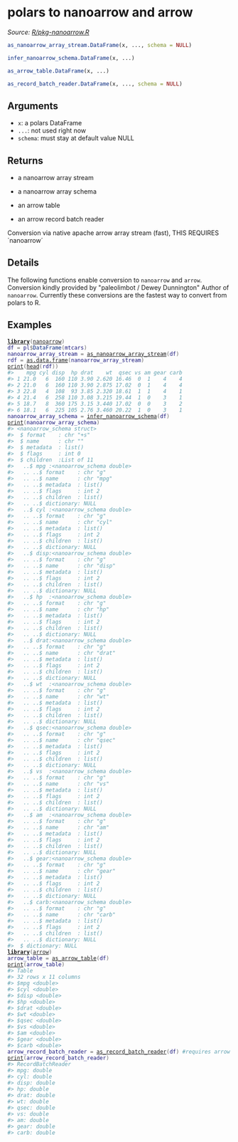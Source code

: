 # polars to nanoarrow and arrow

*Source: [R/pkg-nanoarrow.R](https://github.com/pola-rs/r-polars/tree/main/R/pkg-nanoarrow.R)*

```r
as_nanoarrow_array_stream.DataFrame(x, ..., schema = NULL)

infer_nanoarrow_schema.DataFrame(x, ...)

as_arrow_table.DataFrame(x, ...)

as_record_batch_reader.DataFrame(x, ..., schema = NULL)
```

## Arguments

- `x`: a polars DataFrame
- `...`: not used right now
- `schema`: must stay at default value NULL

## Returns

 * a nanoarrow array stream

 * a nanoarrow array schema

 * an arrow table

 * an arrow record batch reader

Conversion via native apache arrow array stream (fast), THIS REQUIRES ´nanoarrow´

## Details

The following functions enable conversion to `nanoarrow` and `arrow`. Conversion kindly provided by "paleolimbot / Dewey Dunnington" Author of `nanoarrow`. Currently these conversions are the fastest way to convert from polars to R.

## Examples

<pre class='r-example'><code><span class='r-in'><span><span class='kw'><a href='https://rdrr.io/r/base/library.html'>library</a></span><span class='op'>(</span><span class='va'><a href='https://github.com/apache/arrow-nanoarrow'>nanoarrow</a></span><span class='op'>)</span></span></span>
<span class='r-in'><span><span class='va'>df</span> <span class='op'>=</span> <span class='va'>pl</span><span class='op'>$</span><span class='fu'>DataFrame</span><span class='op'>(</span><span class='va'>mtcars</span><span class='op'>)</span></span></span>
<span class='r-in'><span><span class='va'>nanoarrow_array_stream</span> <span class='op'>=</span> <span class='fu'><a href='https://rdrr.io/pkg/nanoarrow/man/as_nanoarrow_array_stream.html'>as_nanoarrow_array_stream</a></span><span class='op'>(</span><span class='va'>df</span><span class='op'>)</span></span></span>
<span class='r-in'><span><span class='va'>rdf</span> <span class='op'>=</span> <span class='fu'><a href='https://rdrr.io/r/base/as.data.frame.html'>as.data.frame</a></span><span class='op'>(</span><span class='va'>nanoarrow_array_stream</span><span class='op'>)</span></span></span>
<span class='r-in'><span><span class='fu'><a href='https://rdrr.io/r/base/print.html'>print</a></span><span class='op'>(</span><span class='fu'><a href='https://rdrr.io/r/utils/head.html'>head</a></span><span class='op'>(</span><span class='va'>rdf</span><span class='op'>)</span><span class='op'>)</span></span></span>
<span class='r-out co'><span class='r-pr'>#&gt;</span>    mpg cyl disp  hp drat    wt  qsec vs am gear carb</span>
<span class='r-out co'><span class='r-pr'>#&gt;</span> 1 21.0   6  160 110 3.90 2.620 16.46  0  1    4    4</span>
<span class='r-out co'><span class='r-pr'>#&gt;</span> 2 21.0   6  160 110 3.90 2.875 17.02  0  1    4    4</span>
<span class='r-out co'><span class='r-pr'>#&gt;</span> 3 22.8   4  108  93 3.85 2.320 18.61  1  1    4    1</span>
<span class='r-out co'><span class='r-pr'>#&gt;</span> 4 21.4   6  258 110 3.08 3.215 19.44  1  0    3    1</span>
<span class='r-out co'><span class='r-pr'>#&gt;</span> 5 18.7   8  360 175 3.15 3.440 17.02  0  0    3    2</span>
<span class='r-out co'><span class='r-pr'>#&gt;</span> 6 18.1   6  225 105 2.76 3.460 20.22  1  0    3    1</span>
<span class='r-in'><span><span class='va'>nanoarrow_array_schema</span> <span class='op'>=</span> <span class='fu'><a href='https://rdrr.io/pkg/nanoarrow/man/as_nanoarrow_schema.html'>infer_nanoarrow_schema</a></span><span class='op'>(</span><span class='va'>df</span><span class='op'>)</span></span></span>
<span class='r-in'><span><span class='fu'><a href='https://rdrr.io/r/base/print.html'>print</a></span><span class='op'>(</span><span class='va'>nanoarrow_array_schema</span><span class='op'>)</span></span></span>
<span class='r-out co'><span class='r-pr'>#&gt;</span> &lt;nanoarrow_schema struct&gt;</span>
<span class='r-out co'><span class='r-pr'>#&gt;</span>  $ format    : chr "+s"</span>
<span class='r-out co'><span class='r-pr'>#&gt;</span>  $ name      : chr ""</span>
<span class='r-out co'><span class='r-pr'>#&gt;</span>  $ metadata  : list()</span>
<span class='r-out co'><span class='r-pr'>#&gt;</span>  $ flags     : int 0</span>
<span class='r-out co'><span class='r-pr'>#&gt;</span>  $ children  :List of 11</span>
<span class='r-out co'><span class='r-pr'>#&gt;</span>   ..$ mpg :&lt;nanoarrow_schema double&gt;</span>
<span class='r-out co'><span class='r-pr'>#&gt;</span>   .. ..$ format    : chr "g"</span>
<span class='r-out co'><span class='r-pr'>#&gt;</span>   .. ..$ name      : chr "mpg"</span>
<span class='r-out co'><span class='r-pr'>#&gt;</span>   .. ..$ metadata  : list()</span>
<span class='r-out co'><span class='r-pr'>#&gt;</span>   .. ..$ flags     : int 2</span>
<span class='r-out co'><span class='r-pr'>#&gt;</span>   .. ..$ children  : list()</span>
<span class='r-out co'><span class='r-pr'>#&gt;</span>   .. ..$ dictionary: NULL</span>
<span class='r-out co'><span class='r-pr'>#&gt;</span>   ..$ cyl :&lt;nanoarrow_schema double&gt;</span>
<span class='r-out co'><span class='r-pr'>#&gt;</span>   .. ..$ format    : chr "g"</span>
<span class='r-out co'><span class='r-pr'>#&gt;</span>   .. ..$ name      : chr "cyl"</span>
<span class='r-out co'><span class='r-pr'>#&gt;</span>   .. ..$ metadata  : list()</span>
<span class='r-out co'><span class='r-pr'>#&gt;</span>   .. ..$ flags     : int 2</span>
<span class='r-out co'><span class='r-pr'>#&gt;</span>   .. ..$ children  : list()</span>
<span class='r-out co'><span class='r-pr'>#&gt;</span>   .. ..$ dictionary: NULL</span>
<span class='r-out co'><span class='r-pr'>#&gt;</span>   ..$ disp:&lt;nanoarrow_schema double&gt;</span>
<span class='r-out co'><span class='r-pr'>#&gt;</span>   .. ..$ format    : chr "g"</span>
<span class='r-out co'><span class='r-pr'>#&gt;</span>   .. ..$ name      : chr "disp"</span>
<span class='r-out co'><span class='r-pr'>#&gt;</span>   .. ..$ metadata  : list()</span>
<span class='r-out co'><span class='r-pr'>#&gt;</span>   .. ..$ flags     : int 2</span>
<span class='r-out co'><span class='r-pr'>#&gt;</span>   .. ..$ children  : list()</span>
<span class='r-out co'><span class='r-pr'>#&gt;</span>   .. ..$ dictionary: NULL</span>
<span class='r-out co'><span class='r-pr'>#&gt;</span>   ..$ hp  :&lt;nanoarrow_schema double&gt;</span>
<span class='r-out co'><span class='r-pr'>#&gt;</span>   .. ..$ format    : chr "g"</span>
<span class='r-out co'><span class='r-pr'>#&gt;</span>   .. ..$ name      : chr "hp"</span>
<span class='r-out co'><span class='r-pr'>#&gt;</span>   .. ..$ metadata  : list()</span>
<span class='r-out co'><span class='r-pr'>#&gt;</span>   .. ..$ flags     : int 2</span>
<span class='r-out co'><span class='r-pr'>#&gt;</span>   .. ..$ children  : list()</span>
<span class='r-out co'><span class='r-pr'>#&gt;</span>   .. ..$ dictionary: NULL</span>
<span class='r-out co'><span class='r-pr'>#&gt;</span>   ..$ drat:&lt;nanoarrow_schema double&gt;</span>
<span class='r-out co'><span class='r-pr'>#&gt;</span>   .. ..$ format    : chr "g"</span>
<span class='r-out co'><span class='r-pr'>#&gt;</span>   .. ..$ name      : chr "drat"</span>
<span class='r-out co'><span class='r-pr'>#&gt;</span>   .. ..$ metadata  : list()</span>
<span class='r-out co'><span class='r-pr'>#&gt;</span>   .. ..$ flags     : int 2</span>
<span class='r-out co'><span class='r-pr'>#&gt;</span>   .. ..$ children  : list()</span>
<span class='r-out co'><span class='r-pr'>#&gt;</span>   .. ..$ dictionary: NULL</span>
<span class='r-out co'><span class='r-pr'>#&gt;</span>   ..$ wt  :&lt;nanoarrow_schema double&gt;</span>
<span class='r-out co'><span class='r-pr'>#&gt;</span>   .. ..$ format    : chr "g"</span>
<span class='r-out co'><span class='r-pr'>#&gt;</span>   .. ..$ name      : chr "wt"</span>
<span class='r-out co'><span class='r-pr'>#&gt;</span>   .. ..$ metadata  : list()</span>
<span class='r-out co'><span class='r-pr'>#&gt;</span>   .. ..$ flags     : int 2</span>
<span class='r-out co'><span class='r-pr'>#&gt;</span>   .. ..$ children  : list()</span>
<span class='r-out co'><span class='r-pr'>#&gt;</span>   .. ..$ dictionary: NULL</span>
<span class='r-out co'><span class='r-pr'>#&gt;</span>   ..$ qsec:&lt;nanoarrow_schema double&gt;</span>
<span class='r-out co'><span class='r-pr'>#&gt;</span>   .. ..$ format    : chr "g"</span>
<span class='r-out co'><span class='r-pr'>#&gt;</span>   .. ..$ name      : chr "qsec"</span>
<span class='r-out co'><span class='r-pr'>#&gt;</span>   .. ..$ metadata  : list()</span>
<span class='r-out co'><span class='r-pr'>#&gt;</span>   .. ..$ flags     : int 2</span>
<span class='r-out co'><span class='r-pr'>#&gt;</span>   .. ..$ children  : list()</span>
<span class='r-out co'><span class='r-pr'>#&gt;</span>   .. ..$ dictionary: NULL</span>
<span class='r-out co'><span class='r-pr'>#&gt;</span>   ..$ vs  :&lt;nanoarrow_schema double&gt;</span>
<span class='r-out co'><span class='r-pr'>#&gt;</span>   .. ..$ format    : chr "g"</span>
<span class='r-out co'><span class='r-pr'>#&gt;</span>   .. ..$ name      : chr "vs"</span>
<span class='r-out co'><span class='r-pr'>#&gt;</span>   .. ..$ metadata  : list()</span>
<span class='r-out co'><span class='r-pr'>#&gt;</span>   .. ..$ flags     : int 2</span>
<span class='r-out co'><span class='r-pr'>#&gt;</span>   .. ..$ children  : list()</span>
<span class='r-out co'><span class='r-pr'>#&gt;</span>   .. ..$ dictionary: NULL</span>
<span class='r-out co'><span class='r-pr'>#&gt;</span>   ..$ am  :&lt;nanoarrow_schema double&gt;</span>
<span class='r-out co'><span class='r-pr'>#&gt;</span>   .. ..$ format    : chr "g"</span>
<span class='r-out co'><span class='r-pr'>#&gt;</span>   .. ..$ name      : chr "am"</span>
<span class='r-out co'><span class='r-pr'>#&gt;</span>   .. ..$ metadata  : list()</span>
<span class='r-out co'><span class='r-pr'>#&gt;</span>   .. ..$ flags     : int 2</span>
<span class='r-out co'><span class='r-pr'>#&gt;</span>   .. ..$ children  : list()</span>
<span class='r-out co'><span class='r-pr'>#&gt;</span>   .. ..$ dictionary: NULL</span>
<span class='r-out co'><span class='r-pr'>#&gt;</span>   ..$ gear:&lt;nanoarrow_schema double&gt;</span>
<span class='r-out co'><span class='r-pr'>#&gt;</span>   .. ..$ format    : chr "g"</span>
<span class='r-out co'><span class='r-pr'>#&gt;</span>   .. ..$ name      : chr "gear"</span>
<span class='r-out co'><span class='r-pr'>#&gt;</span>   .. ..$ metadata  : list()</span>
<span class='r-out co'><span class='r-pr'>#&gt;</span>   .. ..$ flags     : int 2</span>
<span class='r-out co'><span class='r-pr'>#&gt;</span>   .. ..$ children  : list()</span>
<span class='r-out co'><span class='r-pr'>#&gt;</span>   .. ..$ dictionary: NULL</span>
<span class='r-out co'><span class='r-pr'>#&gt;</span>   ..$ carb:&lt;nanoarrow_schema double&gt;</span>
<span class='r-out co'><span class='r-pr'>#&gt;</span>   .. ..$ format    : chr "g"</span>
<span class='r-out co'><span class='r-pr'>#&gt;</span>   .. ..$ name      : chr "carb"</span>
<span class='r-out co'><span class='r-pr'>#&gt;</span>   .. ..$ metadata  : list()</span>
<span class='r-out co'><span class='r-pr'>#&gt;</span>   .. ..$ flags     : int 2</span>
<span class='r-out co'><span class='r-pr'>#&gt;</span>   .. ..$ children  : list()</span>
<span class='r-out co'><span class='r-pr'>#&gt;</span>   .. ..$ dictionary: NULL</span>
<span class='r-out co'><span class='r-pr'>#&gt;</span>  $ dictionary: NULL</span>
<span class='r-in'><span><span class='kw'><a href='https://rdrr.io/r/base/library.html'>library</a></span><span class='op'>(</span><span class='va'><a href='https://github.com/apache/arrow/'>arrow</a></span><span class='op'>)</span></span></span>
<span class='r-in'><span><span class='va'>arrow_table</span> <span class='op'>=</span> <span class='fu'><a href='https://arrow.apache.org/docs/r/reference/as_arrow_table.html'>as_arrow_table</a></span><span class='op'>(</span><span class='va'>df</span><span class='op'>)</span></span></span>
<span class='r-in'><span><span class='fu'><a href='https://rdrr.io/r/base/print.html'>print</a></span><span class='op'>(</span><span class='va'>arrow_table</span><span class='op'>)</span></span></span>
<span class='r-out co'><span class='r-pr'>#&gt;</span> Table</span>
<span class='r-out co'><span class='r-pr'>#&gt;</span> 32 rows x 11 columns</span>
<span class='r-out co'><span class='r-pr'>#&gt;</span> $mpg &lt;double&gt;</span>
<span class='r-out co'><span class='r-pr'>#&gt;</span> $cyl &lt;double&gt;</span>
<span class='r-out co'><span class='r-pr'>#&gt;</span> $disp &lt;double&gt;</span>
<span class='r-out co'><span class='r-pr'>#&gt;</span> $hp &lt;double&gt;</span>
<span class='r-out co'><span class='r-pr'>#&gt;</span> $drat &lt;double&gt;</span>
<span class='r-out co'><span class='r-pr'>#&gt;</span> $wt &lt;double&gt;</span>
<span class='r-out co'><span class='r-pr'>#&gt;</span> $qsec &lt;double&gt;</span>
<span class='r-out co'><span class='r-pr'>#&gt;</span> $vs &lt;double&gt;</span>
<span class='r-out co'><span class='r-pr'>#&gt;</span> $am &lt;double&gt;</span>
<span class='r-out co'><span class='r-pr'>#&gt;</span> $gear &lt;double&gt;</span>
<span class='r-out co'><span class='r-pr'>#&gt;</span> $carb &lt;double&gt;</span>
<span class='r-in'><span><span class='va'>arrow_record_batch_reader</span> <span class='op'>=</span> <span class='fu'><a href='https://arrow.apache.org/docs/r/reference/as_record_batch_reader.html'>as_record_batch_reader</a></span><span class='op'>(</span><span class='va'>df</span><span class='op'>)</span> <span class='co'>#requires arrow</span></span></span>
<span class='r-in'><span><span class='fu'><a href='https://rdrr.io/r/base/print.html'>print</a></span><span class='op'>(</span><span class='va'>arrow_record_batch_reader</span><span class='op'>)</span></span></span>
<span class='r-out co'><span class='r-pr'>#&gt;</span> RecordBatchReader</span>
<span class='r-out co'><span class='r-pr'>#&gt;</span> mpg: double</span>
<span class='r-out co'><span class='r-pr'>#&gt;</span> cyl: double</span>
<span class='r-out co'><span class='r-pr'>#&gt;</span> disp: double</span>
<span class='r-out co'><span class='r-pr'>#&gt;</span> hp: double</span>
<span class='r-out co'><span class='r-pr'>#&gt;</span> drat: double</span>
<span class='r-out co'><span class='r-pr'>#&gt;</span> wt: double</span>
<span class='r-out co'><span class='r-pr'>#&gt;</span> qsec: double</span>
<span class='r-out co'><span class='r-pr'>#&gt;</span> vs: double</span>
<span class='r-out co'><span class='r-pr'>#&gt;</span> am: double</span>
<span class='r-out co'><span class='r-pr'>#&gt;</span> gear: double</span>
<span class='r-out co'><span class='r-pr'>#&gt;</span> carb: double</span>
 </code></pre>